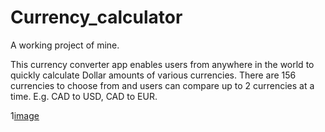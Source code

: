# Currency_calculator

A working project of mine. 

This currency converter app enables users from anywhere in the world to quickly calculate Dollar amounts of various currencies. There are 156 currencies to choose from and users can compare up to 2 currencies at a time. E.g. CAD to USD, CAD to EUR.

1[image](https://user-images.githubusercontent.com/36747360/40594144-4ab41478-61fb-11e8-8bc3-b64de9276463.png)
